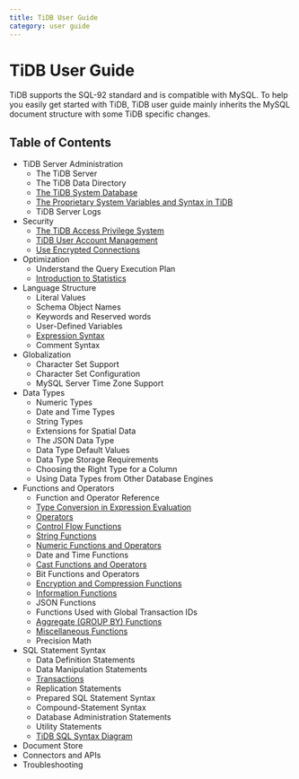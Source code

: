 ```yaml
---
title: TiDB User Guide
category: user guide
---
```


# TiDB User Guide

TiDB supports the SQL-92 standard and is compatible with MySQL. To help you easily get started with TiDB, TiDB user guide mainly inherits the MySQL document structure with some TiDB specific changes.

## Table of Contents

+ TiDB Server Administration
    - The TiDB Server
    - The TiDB Data Directory
    - [The TiDB System Database](system-database.md)
    - [The Proprietary System Variables and Syntax in TiDB](tidb-specific.md)
    - TiDB Server Logs
+ Security
    - [The TiDB Access Privilege System](privilege.md)
    - [TiDB User Account Management](user-account-management.md)
    - [Use Encrypted Connections](encrypted-connections.md)
+ Optimization
    - Understand the Query Execution Plan
    - [Introduction to Statistics](statistics.md)
+ Language Structure
    - Literal Values
    - Schema Object Names
    - Keywords and Reserved words
    - User-Defined Variables
    - [Expression Syntax](expression-syntax.md)
    - Comment Syntax
+ Globalization
    - Character Set Support
    - Character Set Configuration
    - MySQL Server Time Zone Support
+ Data Types
    - Numeric Types
    - Date and Time Types
    - String Types
    - Extensions for Spatial Data
    - The JSON Data Type
    - Data Type Default Values
    - Data Type Storage Requirements
    - Choosing the Right Type for a Column
    - Using Data Types from Other Database Engines
+ Functions and Operators
    - Function and Operator Reference
    - [Type Conversion in Expression Evaluation](type-conversion-in-expression-evaluation.md)
    - [Operators](operators.md)
    - [Control Flow Functions](control-flow-functions.md)
    - [String Functions](string-functions.md)
    - [Numeric Functions and Operators](numeric-functions-and-operators.md)
    - Date and Time Functions
    - [Cast Functions and Operators](cast-functions-and-operators.md)
    - Bit Functions and Operators
    - [Encryption and Compression Functions](encryption-and-compression-functions.md)
    - [Information Functions](information-functions.md)
    - JSON Functions
    - Functions Used with Global Transaction IDs
    - [Aggregate (GROUP BY) Functions](aggregate-group-by-functions.md)
    - [Miscellaneous Functions](miscellaneous-functions.md)
    - Precision Math
+ SQL Statement Syntax
    - Data Definition Statements
    - Data Manipulation Statements
    - [Transactions](transaction.md)
    - Replication Statements
    - Prepared SQL Statement Syntax
    - Compound-Statement Syntax
    - Database Administration Statements
    - Utility Statements
    - [TiDB SQL Syntax Diagram](https://pingcap.github.io/sqlgram/)
+ Document Store
+ Connectors and APIs
+ Troubleshooting
